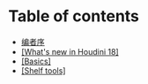 # Table of contents

* [编者序](README.md)
* [\[What's new in Houdini 18\]](whats-new-in-houdini-18/whats-new-in-houdini-18.md)
* [\[Basics\]](Basics/basics.md)
* [\[Shelf tools\]](Shelf-tools/shelf-tools.md)

